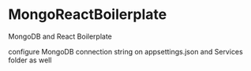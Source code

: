 # MongoReactBoilerplate
MongoDB and React Boilerplate

configure MongoDB connection string on appsettings.json and Services folder as well
